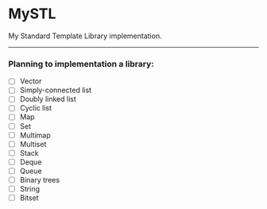 # MySTL
My Standard Template Library implementation. 

---

### Planning to implementation a library: 
- [ ] Vector
- [ ] Simply-connected list
- [ ] Doubly linked list
- [ ] Cyclic list
- [ ] Map
- [ ] Set
- [ ] Multimap 
- [ ] Multiset 
- [ ] Stack
- [ ] Deque
- [ ] Queue
- [ ] Binary trees
- [ ] String
- [ ] Bitset
